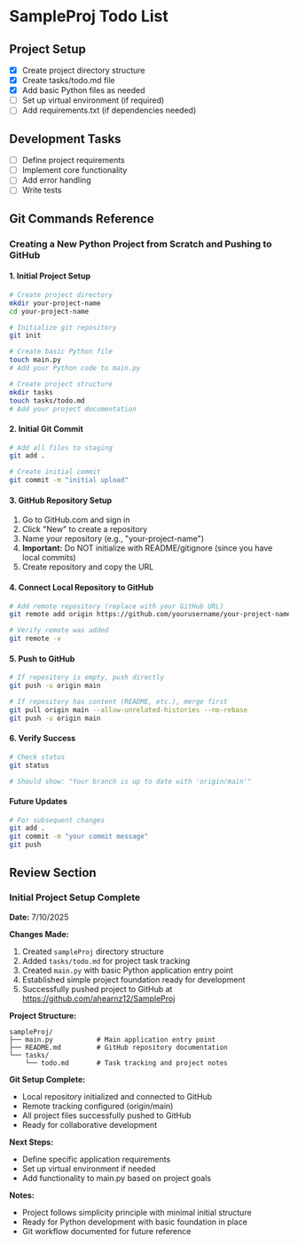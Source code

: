 # SampleProj Todo List

## Project Setup
- [x] Create project directory structure
- [x] Create tasks/todo.md file
- [x] Add basic Python files as needed
- [ ] Set up virtual environment (if required)
- [ ] Add requirements.txt (if dependencies needed)

## Development Tasks
- [ ] Define project requirements
- [ ] Implement core functionality
- [ ] Add error handling
- [ ] Write tests

## Git Commands Reference

### Creating a New Python Project from Scratch and Pushing to GitHub

#### 1. Initial Project Setup
```bash
# Create project directory
mkdir your-project-name
cd your-project-name

# Initialize git repository
git init

# Create basic Python file
touch main.py
# Add your Python code to main.py

# Create project structure
mkdir tasks
touch tasks/todo.md
# Add your project documentation
```

#### 2. Initial Git Commit
```bash
# Add all files to staging
git add .

# Create initial commit
git commit -m "initial upload"
```

#### 3. GitHub Repository Setup
1. Go to GitHub.com and sign in
2. Click "New" to create a repository
3. Name your repository (e.g., "your-project-name")
4. **Important:** Do NOT initialize with README/gitignore (since you have local commits)
5. Create repository and copy the URL

#### 4. Connect Local Repository to GitHub
```bash
# Add remote repository (replace with your GitHub URL)
git remote add origin https://github.com/yourusername/your-project-name.git

# Verify remote was added
git remote -v
```

#### 5. Push to GitHub
```bash
# If repository is empty, push directly
git push -u origin main

# If repository has content (README, etc.), merge first
git pull origin main --allow-unrelated-histories --no-rebase
git push -u origin main
```

#### 6. Verify Success
```bash
# Check status
git status

# Should show: "Your branch is up to date with 'origin/main'"
```

#### Future Updates
```bash
# For subsequent changes
git add .
git commit -m "your commit message"
git push
```

## Review Section

### Initial Project Setup Complete
**Date:** 7/10/2025

**Changes Made:**
1. Created `sampleProj` directory structure
2. Added `tasks/todo.md` for project task tracking
3. Created `main.py` with basic Python application entry point
4. Established simple project foundation ready for development
5. Successfully pushed project to GitHub at https://github.com/ahearnz12/SampleProj

**Project Structure:**
```
sampleProj/
├── main.py           # Main application entry point
├── README.md         # GitHub repository documentation
└── tasks/
    └── todo.md       # Task tracking and project notes
```

**Git Setup Complete:**
- Local repository initialized and connected to GitHub
- Remote tracking configured (origin/main)
- All project files successfully pushed to GitHub
- Ready for collaborative development

**Next Steps:**
- Define specific application requirements
- Set up virtual environment if needed
- Add functionality to main.py based on project goals

**Notes:**
- Project follows simplicity principle with minimal initial structure
- Ready for Python development with basic foundation in place
- Git workflow documented for future reference
